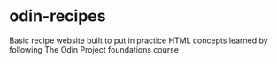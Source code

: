 # odin-recipes
Basic recipe website built to put in practice HTML concepts learned by following The Odin Project foundations course
